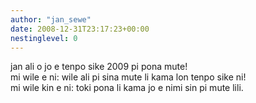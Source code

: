 ```yaml
---
author: "jan_sewe"
date: 2008-12-31T23:17:23+00:00
nestinglevel: 0
---
```

jan ali o jo e tenpo sike 2009 pi pona mute!  
mi wile e ni: wile ali pi sina mute li kama lon tenpo sike ni!  
mi wile kin e ni: toki pona li kama jo e nimi sin pi mute lili.
